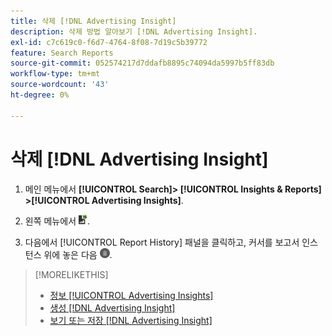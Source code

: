 ```yaml
---
title: 삭제 [!DNL Advertising Insight]
description: 삭제 방법 알아보기 [!DNL Advertising Insight].
exl-id: c7c619c0-f6d7-4764-8f08-7d19c5b39772
feature: Search Reports
source-git-commit: 052574217d7ddafb8895c74094da5997b5ff83db
workflow-type: tm+mt
source-wordcount: '43'
ht-degree: 0%

---
```


# 삭제 [!DNL Advertising Insight]

1. 메인 메뉴에서 **[!UICONTROL Search]> [!UICONTROL Insights & Reports] >[!UICONTROL Advertising Insights]**.

2. 왼쪽 메뉴에서 ![보고서](/help/search-social-commerce/assets/insight-reports.png "보고서").

3. 다음에서 [!UICONTROL Report History] 패널을 클릭하고, 커서를 보고서 인스턴스 위에 놓은 다음 ![삭제](/help/search-social-commerce/assets/insight-delete.png "삭제").

>[!MORELIKETHIS]
>
>* [정보 [!UICONTROL Advertising Insights]](insight-about.md)
>* [생성 [!DNL Advertising Insight]](insight-generate.md)
>* [보기 또는 저장 [!DNL Advertising Insight]](insight-view-save.md)
